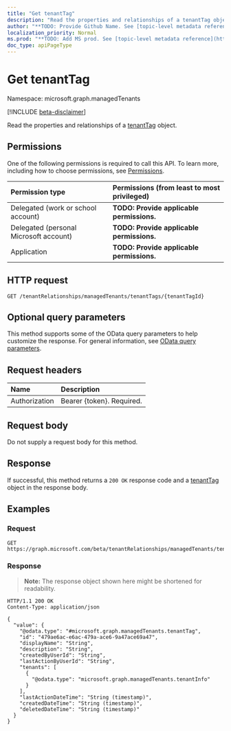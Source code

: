 ```yaml
---
title: "Get tenantTag"
description: "Read the properties and relationships of a tenantTag object."
author: "**TODO: Provide Github Name. See [topic-level metadata reference](https://msgo.azurewebsites.net/add/document/guidelines/metadata.html#topic-level-metadata)**"
localization_priority: Normal
ms.prod: "**TODO: Add MS prod. See [topic-level metadata reference](https://msgo.azurewebsites.net/add/document/guidelines/metadata.html#topic-level-metadata)**"
doc_type: apiPageType
---
```


# Get tenantTag
Namespace: microsoft.graph.managedTenants

[!INCLUDE [beta-disclaimer](../../includes/beta-disclaimer.md)]

Read the properties and relationships of a [tenantTag](../resources/managedtenants-tenanttag.md) object.

## Permissions
One of the following permissions is required to call this API. To learn more, including how to choose permissions, see [Permissions](/graph/permissions-reference).

|Permission type|Permissions (from least to most privileged)|
|:---|:---|
|Delegated (work or school account)|**TODO: Provide applicable permissions.**|
|Delegated (personal Microsoft account)|**TODO: Provide applicable permissions.**|
|Application|**TODO: Provide applicable permissions.**|

## HTTP request

<!-- {
  "blockType": "ignored"
}
-->
``` http
GET /tenantRelationships/managedTenants/tenantTags/{tenantTagId}
```

## Optional query parameters
This method supports some of the OData query parameters to help customize the response. For general information, see [OData query parameters](/graph/query-parameters).

## Request headers
|Name|Description|
|:---|:---|
|Authorization|Bearer {token}. Required.|

## Request body
Do not supply a request body for this method.

## Response

If successful, this method returns a `200 OK` response code and a [tenantTag](../resources/managedtenants-tenanttag.md) object in the response body.

## Examples

### Request
<!-- {
  "blockType": "request",
  "name": "get_tenanttag"
}
-->
``` http
GET https://graph.microsoft.com/beta/tenantRelationships/managedTenants/tenantTags/{tenantTagId}
```


### Response
>**Note:** The response object shown here might be shortened for readability.
<!-- {
  "blockType": "response",
  "truncated": true,
  "@odata.type": "microsoft.graph.managedTenants.tenantTag"
}
-->
``` http
HTTP/1.1 200 OK
Content-Type: application/json

{
  "value": {
    "@odata.type": "#microsoft.graph.managedTenants.tenantTag",
    "id": "479ae6ac-e6ac-479a-ace6-9a47ace69a47",
    "displayName": "String",
    "description": "String",
    "createdByUserId": "String",
    "lastActionByUserId": "String",
    "tenants": [
      {
        "@odata.type": "microsoft.graph.managedTenants.tenantInfo"
      }
    ],
    "lastActionDateTime": "String (timestamp)",
    "createdDateTime": "String (timestamp)",
    "deletedDateTime": "String (timestamp)"
  }
}
```

